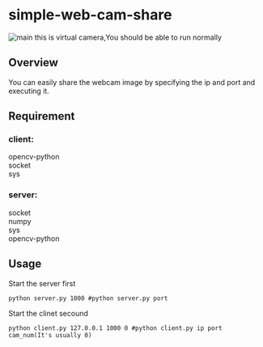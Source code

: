 # simple-web-cam-share
![main](https://user-images.githubusercontent.com/54424613/142750755-1c83a6c3-583b-4235-a619-f09506d2c099.gif)
this is virtual camera,You should be able to run normally
## Overview
You can easily share the webcam image by specifying the ip and port and executing it.

## Requirement
### client:  
opencv-python  
socket  
sys
### server:  
socket  
numpy  
sys  
opencv-python  
 ## Usage
 Start the server first
 ```
 python server.py 1000 #python server.py port
 ```
 Start the clinet secound
 ```
 python client.py 127.0.0.1 1000 0 #python client.py ip port cam_num(It's usually 0)
 ```

